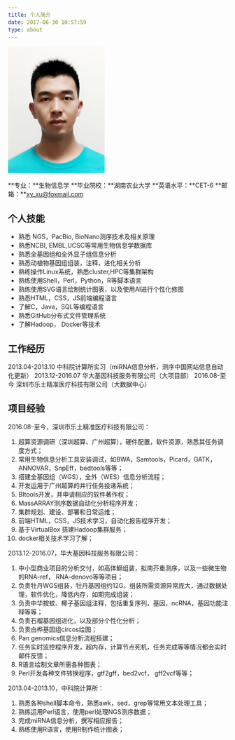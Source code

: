 ```yaml
---
title: 个人简介
date: 2017-06-30 10:57:59
type: about
---
```


![me](/images/me.png)

**专业：**生物信息学
**毕业院校：**湖南农业大学
**英语水平：**CET-6
**邮箱：**xy_xu@foxmail.com

## 个人技能
- 熟悉 NGS，PacBio, BioNano测序技术及相关原理
- 熟悉NCBI, EMBL,UCSC等常用生物信息学数据库
- 熟悉全基因组和全外显子组信息分析
- 熟悉动植物基因组组装，注释，进化相关分析
- 熟练操作Linux系统，熟悉cluster,HPC等集群架构
- 熟练使用Shell，Perl，Python，R等脚本语言
- 熟练使用SVG语言绘制统计图表，以及使用AI进行个性化修图
- 熟悉HTML，CSS，JS前端编程语言
- 了解C，Java，SQL等编程语言
- 熟悉GitHub分布式文件管理系统
- 了解Hadoop， Docker等技术

## 工作经历
2013.04-2013.10      中科院计算所实习（miRNA信息分析，测序中国网站信息自动化更新）
2013.12-2016.07      华大基因科技服务有限公司（大项目部）
2016.08-至今         深圳市乐土精准医疗科技有限公司（大数据中心）    

## 项目经验
2016.08-至今，深圳市乐土精准医疗科技有限公司：
1)	超算资源调研（深圳超算、广州超算），硬件配置，软件资源，熟悉其任务调度方式；
2)	常用生物信息分析工具安装调试，如BWA，Samtools，Picard，GATK，ANNOVAR，SnpEff，bedtools等等；
3)	搭建全基因组（WGS），全外（WES）信息分析流程；
4)	开发运用于广州超算的并行任务投递系统；
5)	BItools开发，并申请相应的软件著作权；
6)	MassARRAY测序数据自动化分析程序开发；
7)	集群规划、建设、部署和日常运维；
8)	前端HTML，CSS，JS技术学习，自动化报告程序开发；
9)	基于VirtualBox 搭建Hadoop集群服务；
10)	docker相关技术学习了解；

2013.12-2016.07，华大基因科技服务有限公司：
1)	中小型商业项目的分析交付，如高体鰤组装，拟南芥重测序，以及一些微生物的RNA-ref， RNA-denovo等等项目；
2)	负责牡丹WGS组装，牡丹基因组约12G，组装所需资源异常庞大，通过数据处理，软件优化，降低内存，如期完成组装；
3)	负责中华按蚊、椰子基因组注释，包括重复序列，基因，ncRNA，基因功能注释等等；
4)	负责石榴基因组进化，以及部分个性化分析；
5)	负责白桦基因组circos绘图；
6)	Pan genomics信息分析流程搭建；
7)	任务实时监控程序开发，超内存，计算节点死机，任务完成等等情况都会实时邮件反馈；
8)	R语言绘制文章所需各种图表；
9)	Perl开发各种文件转换程序，gtf2gff，bed2vcf， gff2vcf等等；

2013.04-2013.10，中科院计算所：
1)	熟悉各种shell脚本命令，熟悉awk，sed，grep等常用文本处理工具；
2)	熟练运用Perl语言，使用perl处理NGS测序数据；
3)	完成miRNA信息分析，撰写相应报告；
4)	熟练使用R语言，使用R制作统计图表；




